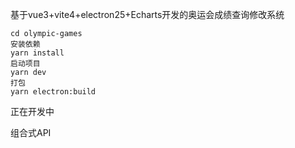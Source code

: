 基于vue3+vite4+electron25+Echarts开发的奥运会成绩查询修改系统

```
cd olympic-games
安装依赖
yarn install
启动项目
yarn dev
打包
yarn electron:build
```

正在开发中

组合式API
